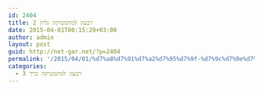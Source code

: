 ```yaml
---
id: 2404
title: רבעון למתמטיקה גליון 2
date: 2015-04-01T00:15:29+03:00
author: admin
layout: post
guid: http://net-gar.net/?p=2404
permalink: '/2015/04/01/%d7%a8%d7%91%d7%a2%d7%95%d7%9f-%d7%9c%d7%9e%d7%aa%d7%9e%d7%98%d7%99%d7%a7%d7%94-%d7%92%d7%9c%d7%99%d7%95%d7%9f-2-3/'
categories:
  - רבעון למתמטיקה כרך 3
---
```

